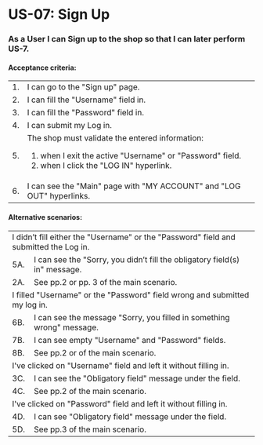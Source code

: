 # US-07: Sign Up

### As a User I can Sign up to the shop so that I can later perform US-7.

#### **Acceptance criteria:**

<table>
    <tr>
        <td>1.</td>
        <td> I can go to the "Sign up" page.</td>
    </tr>
    <tr>
        <td>2.</td>
        <td>I can fill the "Username" field in.</td>
    </tr>
    <tr>
        <td>3.</td>
        <td>I can fill the "Password" field in.</td>
    </tr>
    <tr>
        <td>4.</td>
        <td> I can submit my Log in.</td>
    </tr>
    <tr>
        <td>5.</td>
        <td> The shop must validate the entered information:
            <ol>
                <li>when I exit the active "Username" or "Password" field.</li>
                <li>when I click the "LOG IN" hyperlink. </li>
            </ol></td>
    </tr>
<tr>
        <td>6.</td>
        <td>I can see the "Main" page with "MY ACCOUNT" and "LOG OUT" hyperlinks.</td>
    </tr>
</table>

#### **Alternative scenarios:**

<table>
    <tr>
        <td colspan="2">
I didn’t fill either the "Username" or the "Password" field and submitted the Log in.</td>
    </tr>
    <tr>
        <td>5A.</td>
        <td> I can see the "Sorry, you didn’t fill the obligatory field(s) in" message.</td>
    </tr>
    <tr>
        <td>2A.</td>
        <td>See pp.2 or pp. 3 of the main scenario.</td>
    </tr>
    <tr>
        <td colspan="2"> I filled "Username" or the "Password" field wrong and submitted my log in. </td>
    </tr>
    <tr>
        <td>6B.</td>
        <td> I can see the message "Sorry, you filled in something wrong" message.</td>
    </tr>
    <tr>
        <td>7B.</td>
        <td>I can see empty "Username" and "Password" fields. </td>
    </tr>
       <tr>
        <td>8B.</td>
        <td>See pp.2 or of the main scenario.</td>
    </tr>
    <tr>
        <td colspan="2"> I've clicked on "Username" field and left it without filling in. </td>
    </tr>
    <tr>
        <td>3C.</td>
        <td>I can see the "Obligatory field" message under the field.</td>
    </tr>
    <tr>
        <td>4C.</td>
        <td>See pp.2 of the main scenario.</td>
    </tr>
<tr>
        <td colspan="2"> I've clicked on "Password" field and left it without filling in. </td>
    </tr>
    <tr>
        <td>4D.</td>
        <td> I can see "Obligatory field" message under the field.</td>
    </tr>
    <tr>
        <td>5D.</td>
        <td>See pp.3 of the main scenario.</td>
    </tr>
</table>